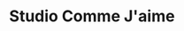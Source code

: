 ---
title: "Studio Comme J'aime"
url: /la-fleche/studio-comme-jaime/
shop: les compléments alimentaires
---